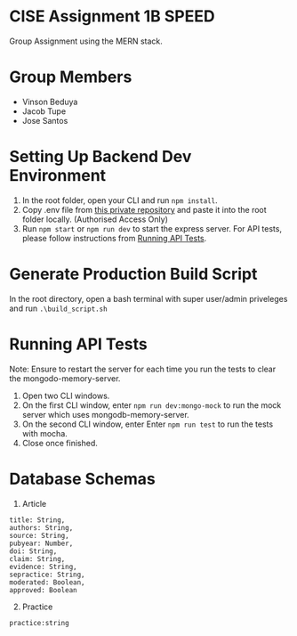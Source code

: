 # CISE Assignment 1B SPEED 
Group Assignment using the MERN stack.

# Group Members
- Vinson Beduya
- Jacob Tupe
- Jose Santos

# Setting Up Backend Dev Environment
1. In the root folder, open your CLI and run `npm install`.
2. Copy .env file from [this private repository](https://github.com/justvinny/cise_assignment_1b_private_files/tree/main/backend) and paste it into the root folder locally. (Authorised Access Only)
3. Run `npm start` or `npm run dev` to start the express server. For API tests, please follow instructions from [Running API Tests](#running-api-tests).

# Generate Production Build Script
In the root directory, open a bash terminal with super user/admin priveleges and run `.\build_script.sh`

# Running API Tests
Note: Ensure to restart the server for each time you run the tests to clear the mongodo-memory-server.

1. Open two CLI windows.
2. On the first CLI window, enter `npm run dev:mongo-mock` to run the mock server which uses mongodb-memory-server.
3. On the second CLI window, enter Enter `npm run test` to run the tests with mocha.
4. Close once finished.

# Database Schemas
1. Article
```
title: String,
authors: String,
source: String,
pubyear: Number,
doi: String,
claim: String,
evidence: String,
sepractice: String,
moderated: Boolean,
approved: Boolean
```

2. Practice
```
practice:string
```
